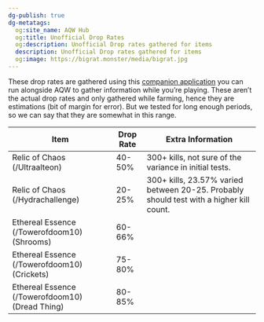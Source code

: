 ```yaml
---
dg-publish: true
dg-metatags:
  og:site_name: AQW Hub
  og:title: Unofficial Drop Rates
  og:description: Unofficial Drop rates gathered for items
  description: Unofficial Drop rates gathered for items
  og:image: https://bigrat.monster/media/bigrat.jpg
---
```

These drop rates are gathered using this [companion application](https://github.com/Shell1010/aqw-utils) you can run alongside AQW to gather information while you’re playing. These aren’t the actual drop rates and only gathered while farming, hence they are estimations (bit of margin for error). But we tested for long enough periods, so we can say that they are somewhat in this range.

| Item                                            | Drop Rate | Extra Information                                                                       |
| ----------------------------------------------- | --------- | --------------------------------------------------------------------------------------- |
| Relic of Chaos (/Ultraalteon)                   | 40-50%    | 300+ kills, not sure of the variance in initial tests.                                  |
| Relic of Chaos (/Hydrachallenge)                | 20-25%    | 300+ kills, 23.57% varied between 20-25. Probably should test with a higher kill count. |
| Ethereal Essence (/Towerofdoom10) (Shrooms)     | 60-66%    |                                                                                         |
| Ethereal Essence (/Towerofdoom10) (Crickets)    | 75-80%    |                                                                                         |
| Ethereal Essence (/Towerofdoom10) (Dread Thing) | 80-85%    |                                                                                         |
